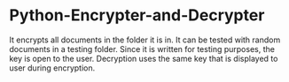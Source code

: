 # Python-Encrypter-and-Decrypter

It encrypts all documents in the folder it is in. It can be tested with random documents in a testing folder. Since it is written for testing purposes, the key is open to the user. Decryption uses the same key that is displayed to user during encryption. 
